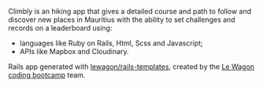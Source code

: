 Climbly is an hiking app that gives a detailed course and path to follow and discover new places in Mauritius with the ability to set challenges and records on a leaderboard using:  
- languages like Ruby on Rails, Html, Scss and Javascript;
- APIs like Mapbox and Cloudinary.

Rails app generated with [lewagon/rails-templates](https://github.com/lewagon/rails-templates), created by the [Le Wagon coding bootcamp](https://www.lewagon.com) team.
